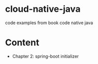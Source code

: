 # cloud-native-java
code examples from book code native java

# Content
- Chapter 2: spring-boot initializer

